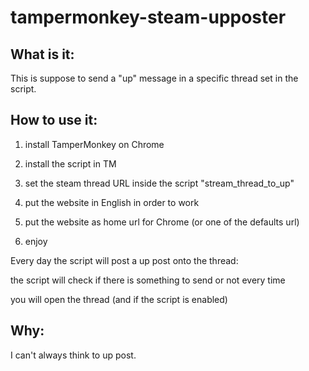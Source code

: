 # tampermonkey-steam-upposter

## What is it:

This is suppose to send a "up" message in a specific thread set in the script.

## How to use it:

1. install TamperMonkey on Chrome

2. install the script in TM

3. set the steam thread URL inside the script "stream_thread_to_up"

4. put the website in English in order to work

5. put the website as home url for Chrome (or one of the defaults url)

6. enjoy

Every day the script will post a up post onto the thread:

the script will check if there is something to send or not every time

you will open the thread (and if the script is enabled)

## Why:

I can't always think to up post.